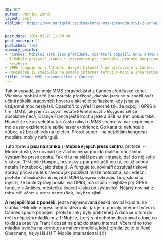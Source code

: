 ```yaml
---
ID: 877
author: Patrick Zandl
layout: post
oldlink: 'https://www.marigold.cz/item/konec-mms-zpravodajstvi-z-cannes

  '
post_date: 2004-02-25 11:00:00
post_excerpt: ''
published: true
summary_points:
- 'Cannes: Mobilní sítě jsou přetížené, operátoři odpojili GPRS a MMS nefungují.'
- T-Mobile postavil stánek s internetem pro novináře, protože kongresová infrastruktura
  kolabuje.
- GPRS funguje až v Antibes, dvacet kilometrů od výstaviště v Cannes.
- Novinářka si stěžovala na pomalý internet šéfovi T-Mobile International, René Obermannovi.
title: "Konec MMS zpravodajstvi z Cannes"
---
```


<p>
Tak to vypadá, že moje MMS zpravodajství z Cannes předčasné konci. Všechny mobilní sítě jsou zoufale přetížené, dneska jsem se tu snažil opět učinit několik pracovních hovoru a skončilo to fiaskem, kdy jsme se vzájemné moc neslyšeli. Operátoři to vyřešili svorně tak, že odpojili GPRS a tím i MMS, jak jsem avizoval, ostatně telefonovat v Boygues sítí se absolutně nedá, Orange France ještě trochu jede a SFR na třetí pokus také. Hlavně že se na veletrhu tak často mluví o MMS seamless user expirience - moje user expirience je spíše naser expirience. Go karta tu nefunguje vůbec, už bez ohledu na telefon. Prostě super - na největším kongresu mobiláru mobily nefungují. </p>

<p>
Tuto zprávu <STRONG>píšu na stánku T-Mobile v jejich press centru</STRONG>, protože T-Mobile došlo, že novináři se všichni nenacpou do malého oficiálního výstavního&#160;press centra. Tak si tu na pláži postavili stánek, dali do něj kotle s kávou, T-Mobile Hotspot, hostesky a pár počítačů pro ty, co už sebou netahají notebook, jako třeba já. A funguje to, novináři dostávají tiskové zprávy přicvaknuté k návodu jak používat místní hotspot a jsou vděční, protože infrastrukturně největší GSM kongres kolabuje. Ten, kdo si tu myslel, že bude zprávy posílat via GPRS, má smůlu - nejblíže prý GPRS funguje v Antibes, městečku dvacet kilaku od výstaviště. Nějaký novinář z toho měl včera v press centru šok, když to zjistil. </p>

<p>
<STRONG>A nejlepší hlod z pondělí:</STRONG> jedna nejmenovaná česká novinářka si tu na stánku T-Mobile v press centru stěžovala, jak je tu pomalý internet [včera v Cannes spadlo připojení, protože linky byly přetížené]. A dala se o tom do řeči s nějakým mladíkem z T-Mobile, který s ní ochotně diskutoval o tom, co to dá za práci ve Francii dostat na pláž do stanu internet. Včera ráno toho mladíka uviděla na keynotes a málem omdlela, když zjistila, že to je René Obermann, nejvyšší šéf T-Mobile International :))))</p>
